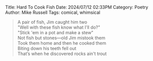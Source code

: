 Title: Hard To Cook Fish
Date: 2024/07/12 02:33PM
Category: Poetry
Author: Mike Russell
Tags: comical, whimsical

> A pair of fish, Jim caught him two<br>
> "Well with these fish know what I'll do?"<br>
> "Stick 'em in a pot and make a stew"<br>
> Not fish but stones—old Jim mistook them<br>
> Took them home and then he cooked them<br>
> Biting down his teeth fell out<br>
> That’s when he discovered rocks ain't trout